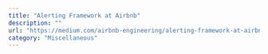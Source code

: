 ```yaml
---
title: "Alerting Framework at Airbnb"
description: ""
url: "https://medium.com/airbnb-engineering/alerting-framework-at-airbnb-35ba48df894f"
category: "Miscellaneous"
---
```

